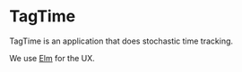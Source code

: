 # TagTime

TagTime is an application that does stochastic time tracking.

We use [Elm](http://elm-lang.org/) for the UX.


